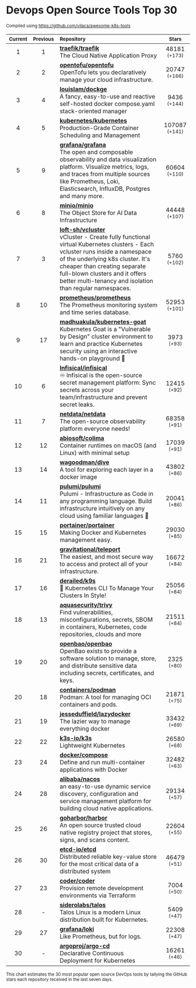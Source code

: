 # Devops Open Source Tools Top 30
<sup>Compiled using https://github.com/vilaca/awesome-k8s-tools</sup>
<div align="center">

|<sub>Current</sub>|<sub>Previous</sub>|<sub>Repository</sub>|<sub>Stars</sub>|
|:---:|:---:|:---|:---:|
|1|1|[**traefik/traefik**](https://github.com/traefik/traefik)<br/>The Cloud Native Application Proxy|48181 <sup>(+173)</sup>|
|2|2|[**opentofu/opentofu**](https://github.com/opentofu/opentofu)<br/>OpenTofu lets you declaratively manage your cloud infrastructure.|20747 <sup>(+166)</sup>|
|3|4|[**louislam/dockge**](https://github.com/louislam/dockge)<br/>A fancy, easy-to-use and reactive self-hosted docker compose.yaml stack-oriented manager|9436 <sup>(+144)</sup>|
|4|5|[**kubernetes/kubernetes**](https://github.com/kubernetes/kubernetes)<br/>Production-Grade Container Scheduling and Management|107087 <sup>(+141)</sup>|
|5|9|[**grafana/grafana**](https://github.com/grafana/grafana)<br/>The open and composable observability and data visualization platform. Visualize metrics, logs, and traces from multiple sources like Prometheus, Loki, Elasticsearch, InfluxDB, Postgres and many more. |60604 <sup>(+110)</sup>|
|6|8|[**minio/minio**](https://github.com/minio/minio)<br/>The Object Store for AI Data Infrastructure|44448 <sup>(+107)</sup>|
|7|3|[**loft-sh/vcluster**](https://github.com/loft-sh/vcluster)<br/>vCluster - Create fully functional virtual Kubernetes clusters - Each vcluster runs inside a namespace of the underlying k8s cluster. It's cheaper than creating separate full-blown clusters and it offers better multi-tenancy and isolation than regular namespaces.|5760 <sup>(+102)</sup>|
|8|10|[**prometheus/prometheus**](https://github.com/prometheus/prometheus)<br/>The Prometheus monitoring system and time series database.|52953 <sup>(+101)</sup>|
|9|17|[**madhuakula/kubernetes-goat**](https://github.com/madhuakula/kubernetes-goat)<br/>Kubernetes Goat is a "Vulnerable by Design" cluster environment to learn and practice Kubernetes security using an interactive hands-on playground 🚀|3973 <sup>(+93)</sup>|
|10|6|[**Infisical/infisical**](https://github.com/Infisical/infisical)<br/>♾ Infisical is the open-source secret management platform: Sync secrets across your team/infrastructure and prevent secret leaks.|12415 <sup>(+92)</sup>|
|11|7|[**netdata/netdata**](https://github.com/netdata/netdata)<br/>The open-source observability platform everyone needs!|68358 <sup>(+91)</sup>|
|12|12|[**abiosoft/colima**](https://github.com/abiosoft/colima)<br/>Container runtimes on macOS (and Linux) with minimal setup|17039 <sup>(+91)</sup>|
|13|14|[**wagoodman/dive**](https://github.com/wagoodman/dive)<br/>A tool for exploring each layer in a docker image|43802 <sup>(+86)</sup>|
|14|11|[**pulumi/pulumi**](https://github.com/pulumi/pulumi)<br/>Pulumi - Infrastructure as Code in any programming language. Build infrastructure intuitively on any cloud using familiar languages 🚀|20041 <sup>(+86)</sup>|
|15|15|[**portainer/portainer**](https://github.com/portainer/portainer)<br/>Making Docker and Kubernetes management easy.|29030 <sup>(+85)</sup>|
|16|21|[**gravitational/teleport**](https://github.com/gravitational/teleport)<br/>The easiest, and most secure way to access and protect all of your infrastructure.|16672 <sup>(+84)</sup>|
|17|16|[**derailed/k9s**](https://github.com/derailed/k9s)<br/>🐶 Kubernetes CLI To Manage Your Clusters In Style!|25056 <sup>(+84)</sup>|
|18|13|[**aquasecurity/trivy**](https://github.com/aquasecurity/trivy)<br/>Find vulnerabilities, misconfigurations, secrets, SBOM in containers, Kubernetes, code repositories, clouds and more|21511 <sup>(+84)</sup>|
|19|20|[**openbao/openbao**](https://github.com/openbao/openbao)<br/>OpenBao exists to provide a software solution to manage, store, and distribute sensitive data including secrets, certificates, and keys.|2325 <sup>(+80)</sup>|
|20|18|[**containers/podman**](https://github.com/containers/podman)<br/>Podman: A tool for managing OCI containers and pods.|21871 <sup>(+75)</sup>|
|21|19|[**jesseduffield/lazydocker**](https://github.com/jesseduffield/lazydocker)<br/>The lazier way to manage everything docker|33432 <sup>(+69)</sup>|
|22|22|[**k3s-io/k3s**](https://github.com/k3s-io/k3s)<br/>Lightweight Kubernetes|26580 <sup>(+68)</sup>|
|23|24|[**docker/compose**](https://github.com/docker/compose)<br/>Define and run multi-container applications with Docker|32482 <sup>(+63)</sup>|
|24|28|[**alibaba/nacos**](https://github.com/alibaba/nacos)<br/>an easy-to-use dynamic service discovery, configuration and service management platform for building cloud native applications.|29134 <sup>(+57)</sup>|
|25|26|[**goharbor/harbor**](https://github.com/goharbor/harbor)<br/>An open source trusted cloud native registry project that stores, signs, and scans content.|22604 <sup>(+55)</sup>|
|26|30|[**etcd-io/etcd**](https://github.com/etcd-io/etcd)<br/>Distributed reliable key-value store for the most critical data of a distributed system|46479 <sup>(+51)</sup>|
|27|23|[**coder/coder**](https://github.com/coder/coder)<br/>Provision remote development environments via Terraform|7004 <sup>(+50)</sup>|
|28|-|[**siderolabs/talos**](https://github.com/siderolabs/talos)<br/>Talos Linux is a modern Linux distribution built for Kubernetes.|5409 <sup>(+47)</sup>|
|29|27|[**grafana/loki**](https://github.com/grafana/loki)<br/>Like Prometheus, but for logs.|22308 <sup>(+47)</sup>|
|30|-|[**argoproj/argo-cd**](https://github.com/argoproj/argo-cd)<br/>Declarative Continuous Deployment for Kubernetes|16261 <sup>(+46)</sup>|


</div>

<sub>This chart estimates the 30 most popular open source DevOps tools by tallying the GitHub stars each repository received in the last seven days.</sub>
